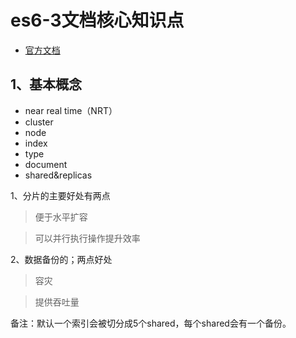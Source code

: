 # es6-3文档核心知识点

- [官方文档](https://www.elastic.co/guide/en/elasticsearch/reference/6.3/index.html)


## 1、基本概念

- near real time（NRT）
- cluster
- node
- index
- type
- document
- shared&replicas

1、分片的主要好处有两点

> 便于水平扩容

> 可以并行执行操作提升效率

2、数据备份的；两点好处

> 容灾

> 提供吞吐量

备注：默认一个索引会被切分成5个shared，每个shared会有一个备份。








































